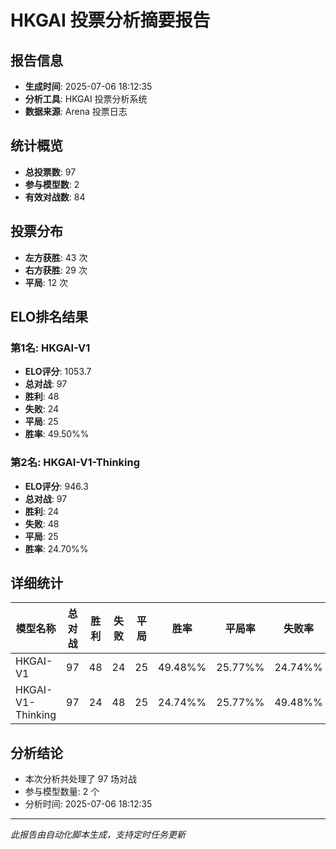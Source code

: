 # HKGAI 投票分析摘要报告

## 报告信息
- **生成时间**: 2025-07-06 18:12:35
- **分析工具**: HKGAI 投票分析系统
- **数据来源**: Arena 投票日志

## 统计概览
- **总投票数**: 97
- **参与模型数**: 2
- **有效对战数**: 84

## 投票分布
- **左方获胜**: 43 次
- **右方获胜**: 29 次
- **平局**: 12 次

## ELO排名结果
### 第1名: HKGAI-V1
- **ELO评分**: 1053.7
- **总对战**: 97
- **胜利**: 48
- **失败**: 24
- **平局**: 25
- **胜率**: 49.50%%

### 第2名: HKGAI-V1-Thinking
- **ELO评分**: 946.3
- **总对战**: 97
- **胜利**: 24
- **失败**: 48
- **平局**: 25
- **胜率**: 24.70%%

## 详细统计

| 模型名称 | 总对战 | 胜利 | 失败 | 平局 | 胜率 | 平局率 | 失败率 |
|---------|--------|------|------|------|------|--------|--------|
| HKGAI-V1 | 97 | 48 | 24 | 25 | 49.48%% | 25.77%% | 24.74%% |
| HKGAI-V1-Thinking | 97 | 24 | 48 | 25 | 24.74%% | 25.77%% | 49.48%% |

## 分析结论
- 本次分析共处理了 97 场对战
- 参与模型数量: 2 个
- 分析时间: 2025-07-06 18:12:35

---
*此报告由自动化脚本生成，支持定时任务更新*
